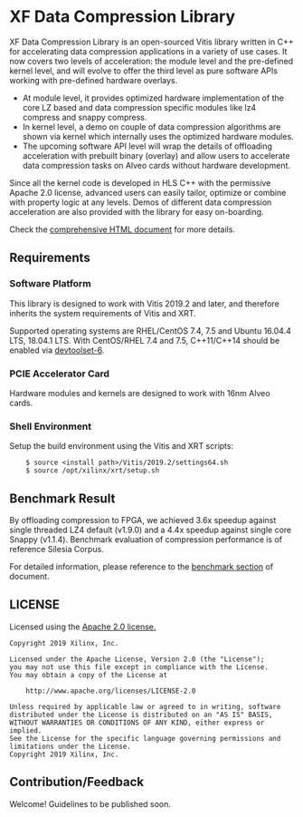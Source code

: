 # XF Data Compression Library
XF Data Compression Library is an open-sourced Vitis library written in C++ for accelerating
data compression applications in a variety of use cases. 
It now covers two levels of acceleration: 
the module level and the pre-defined kernel level, and 
will evolve to offer the third level as pure software APIs working with pre-defined hardware overlays.

* At module level, it provides optimized hardware implementation of the core LZ based and data 
compression specific modules like lz4 compress and snappy compress.
* In kernel level, a demo on couple of data compression algorithms are shown via kernel which internally 
uses the optimized hardware modules.
* The upcoming software API level will wrap the details of offloading acceleration with prebuilt
binary (overlay) and allow users to accelerate data compression tasks on Alveo cards without hardware development.

Since all the kernel code is developed in HLS C++ with the permissive Apache 2.0 license, advanced 
users can easily tailor, optimize or combine with property logic at any levels. Demos of different
data compression acceleration are also provided with the library for easy on-boarding.

Check the [comprehensive HTML document](https://pages.gitenterprise.xilinx.com/FaaSApps/xf_compression/) for more details.

## Requirements
### Software Platform
This library is designed to work with Vitis 2019.2 and later, and therefore inherits the system requirements of Vitis and XRT.

Supported operating systems are RHEL/CentOS 7.4, 7.5 and Ubuntu 16.04.4 LTS, 18.04.1 LTS. With CentOS/RHEL 7.4 and 7.5, 
C++11/C++14 should be enabled via [devtoolset-6](https://www.softwarecollections.org/en/scls/rhscl/devtoolset-6/).

### PCIE Accelerator Card
Hardware modules and kernels are designed to work with 16nm Alveo cards.

### Shell Environment
Setup the build environment using the Vitis and XRT scripts:
```
    $ source <install path>/Vitis/2019.2/settings64.sh
    $ source /opt/xilinx/xrt/setup.sh
```

## Benchmark Result
By offloading compression to FPGA, we achieved 3.6x speedup against single threaded LZ4 default (v1.9.0) and 
a 4.4x speedup against single core Snappy (v1.1.4). Benchmark evaluation of compression performance 
is of reference Silesia Corpus.

For detailed information, please reference to the [benchmark section](https://pages.gitenterprise.xilinx.com/FaaSApps/xf_compression/source/results.html) of document.

## LICENSE
Licensed using the [Apache 2.0 license.](https://www.apache.org/licenses/LICENSE-2.0)

```
Copyright 2019 Xilinx, Inc.

Licensed under the Apache License, Version 2.0 (the "License");
you may not use this file except in compliance with the License.
You may obtain a copy of the License at

    http://www.apache.org/licenses/LICENSE-2.0

Unless required by applicable law or agreed to in writing, software
distributed under the License is distributed on an "AS IS" BASIS,
WITHOUT WARRANTIES OR CONDITIONS OF ANY KIND, either express or implied.
See the License for the specific language governing permissions and
limitations under the License.
Copyright 2019 Xilinx, Inc.

```

## Contribution/Feedback
Welcome! Guidelines to be published soon.
